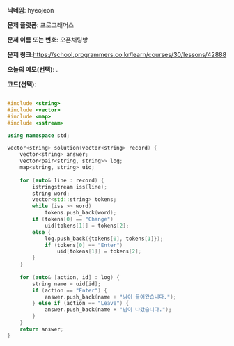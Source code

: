 **닉네임**: hyeojeon

**문제 플랫폼**: 프로그래머스

**문제 이름 또는 번호**: 오픈채팅방

**문제 링크**:https://school.programmers.co.kr/learn/courses/30/lessons/42888

**오늘의 메모(선택)**: .

**코드(선택)**:

```cpp

#include <string>
#include <vector>
#include <map>
#include <sstream>

using namespace std;

vector<string> solution(vector<string> record) {
    vector<string> answer;
    vector<pair<string, string>> log;
    map<string, string> uid;
    
    for (auto& line : record) {
        istringstream iss(line);
        string word;
        vector<std::string> tokens;
        while (iss >> word)
            tokens.push_back(word);
        if (tokens[0] == "Change")
            uid[tokens[1]] = tokens[2];
        else {
            log.push_back({tokens[0], tokens[1]});
            if (tokens[0] == "Enter")
                uid[tokens[1]] = tokens[2];
        }
    }
    
    for (auto& [action, id] : log) {
        string name = uid[id];
        if (action == "Enter") {
            answer.push_back(name + "님이 들어왔습니다.");
        } else if (action == "Leave") {
            answer.push_back(name + "님이 나갔습니다.");
        }
    }
    return answer;
}

```
